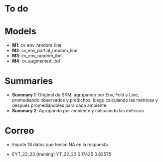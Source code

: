 # To do

# Models

* **M1**: cv_env_random_line
* **M2**: cv_env_partial_random_line
* **M3**: cv_env_random_ibd
* **M4**: cv_augmented_ibd

# Summaries

* **Summary 1**: Original de SKM, agrupando por Env, Fold y Line, promediando observados y predichos, luego calculando las métricas y después promediándoles para cada ambiente.
* **Summary 2**: Agrupando por ambiente y calculando las métricas.

# Correo

* Impute 18 datos que tenían NA en la respuesta.

* EYT_22_23 (training)  YT_22_23
        0.17425          0.82575
